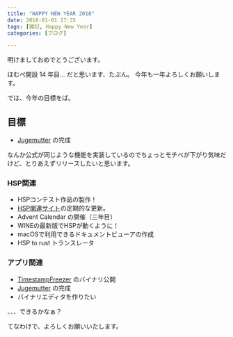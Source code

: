 ```yaml
---
title: "HAPPY NEW YEAR 2018"
date: 2018-01-01 17:35
tags: [雑記, Happy New Year]
categories: [ブログ]

---
```


明けましておめでとうございます。

ほむぺ開設 14 年目… だと思います、たぶん。
今年も一年よろしくお願いします。

では、今年の目標をば。

## 目標

* [Jugemutter](https://github.com/sharkpp/Jugemutter) の完成

なんか公式が同じような機能を実装しているのでちょっとモチベが下がり気味だけど、とりあえずリリースしたいと思います。

### HSP関連

* HSPコンテスト作品の製作！
* [HSP関連サイト](http://hsp-users.jp/)の定期的な更新。
* Advent Calendar の開催（三年目）
* WINEの最新版でHSPが動くように！
* macOSで利用できるドキュメントビューアの作成
* HSP to rust トランスレータ

### アプリ関連

* [TimestampFreezer](https://github.com/sharkpp/TimestampFreezer) のバイナリ公開
* [Jugemutter](https://github.com/sharkpp/Jugemutter) の完成
* バイナリエディタを作りたい

、、、できるかなぁ？

てなわけで、よろしくお願いいたします。
